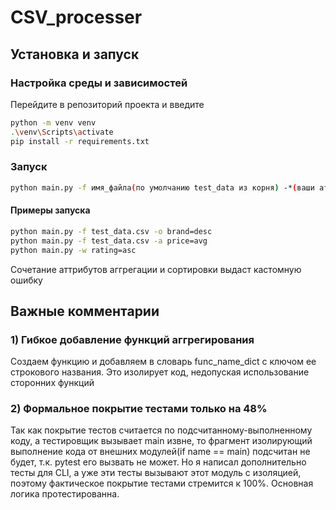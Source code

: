 # CSV_processer

## Установка и запуск

### Настройка среды и зависимостей

Перейдите в репозиторий проекта и введите

```bash
python -m venv venv
.\venv\Scripts\activate  
pip install -r requirements.txt 
```

### Запуск

```bash
python main.py -f имя_файла(по умолчанию test_data из корня) -*(ваши аттрибуты) 
```

#### Примеры запуска

```bash
python main.py -f test_data.csv -o brand=desc 
python main.py -f test_data.csv -a price=avg 
python main.py -w rating=asc
```

Сочетание аттрибутов аггрегации и сортировки выдаст кастомную ошибку

## Важные комментарии

### 1) Гибкое добавление функций аггрегирования

Создаем функцию и добавляем в словарь func_name_dict с ключом ее строкового названия.
Это изолирует код, недопуская использование сторонних функций

### 2) Формальное покрытие тестами только на 48%

Так как покрытие тестов считается по подсчитанному-выполненному коду, а тестировщик вызывает main извне, то фрагмент изолирующий выполнение кода от внешних модулей(if name == main) подсчитан не будет, т.к. pytest его вызвать не может.
Но я написал дополнительно тесты для CLI, а уже эти тесты вызывают этот модуль с изоляцией, поэтому фактическое покрытие тестами стремится к 100%. Основная логика протестированна.
